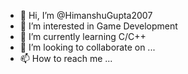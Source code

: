 - 👋 Hi, I’m @HimanshuGupta2007
- 👀 I’m interested in Game Development
- 🌱 I’m currently learning C/C++
- 💞️ I’m looking to collaborate on ...
- 📫 How to reach me ...

<!---
HimanshuGupta2007/HimanshuGupta2007 is a ✨ special ✨ repository because its `README.md` (this file) appears on your GitHub profile.
You can click the Preview link to take a look at your changes.
--->
